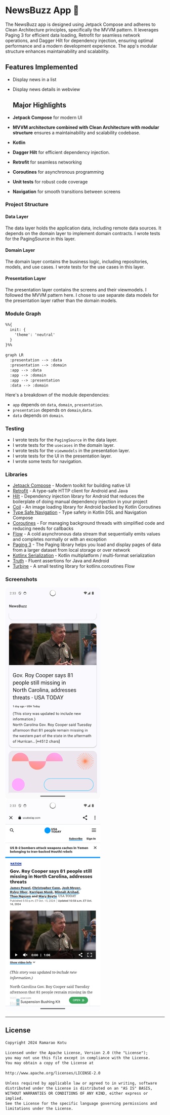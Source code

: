 # NewsBuzz App 📱
The NewsBuzz app is designed using Jetpack Compose and adheres to Clean Architecture principles, specifically the MVVM pattern. It leverages Paging 3 for efficient data loading, Retrofit for seamless network operations, and Dagger Hilt for dependency injection, ensuring optimal performance and a modern development experience. The app's modular structure enhances maintainability and scalability.

## Features Implemented

- Display news in a list
- Display news details in webview

  ## Major Highlights
- **Jetpack Compose** for modern UI
- **MVVM architecture combined with Clean Architecture with modular structure** ensures a maintainability and scalability codebase.
- **Kotlin**
- **Dagger Hilt** for efficient dependency injection.
- **Retrofit** for seamless networking
- **Coroutines** for asynchronous programming
- **Unit tests** for robust code coverage
- **Navigation** for smooth transitions between screens

### Project Structure

#### Data Layer

The data layer holds the application data, including remote data sources. It depends on the domain layer to implement domain contracts. I wrote tests for the PagingSource in this layer.

#### Domain Layer

The domain layer contains the business logic, including repositories, models, and use cases. I wrote tests for the use cases in this layer.

#### Presentation Layer

The presentation layer contains the screens and their viewmodels. I followed the MVVM pattern here. I chose to use separate data models for the presentation layer rather than the domain models.

### Module Graph

```mermaid
%%{
  init: {
    'theme': 'neutral'
  }
}%%

graph LR
  :presentation --> :data
  :presentation --> :domain
  :app --> :data
  :app --> :domain
  :app --> :presentation
  :data --> :domain
```

Here's a breakdown of the module dependencies:
- `app` depends on `data`, `domain`, `presentation`.
- `presentation` depends on `domain`,`data`.
- `data` depends on `domain`.

### Testing
- I wrote tests for the `PagingSource` in the data layer.
- I wrote tests for the `usecases` in the domain layer.
- I wrote tests for the `viewmodels` in the presentation layer.
- I wrote tests for the UI in the presentation layer.
- I wrote some tests for navigation.

### Libraries
- [Jetpack Compose](https://developer.android.com/jetpack/compose) - Modern toolkit for building native UI
- [Retrofit](https://square.github.io/retrofit/) - A type-safe HTTP client for Android and Java
- [Hilt](https://developer.android.com/training/dependency-injection/hilt-android) - Dependency injection library for Android that reduces the boilerplate of doing manual dependency injection in your project
- [Coil](https://coil-kt.github.io/coil/) - An image loading library for Android backed by Kotlin Coroutines
- [Type Safe Navigation](https://developer.android.com/guide/navigation/design/type-safety) - Type safety in Kotlin DSL and Navigation Compose
- [Coroutines](https://developer.android.com/kotlin/coroutines) - For managing background threads with simplified code and reducing needs for callbacks
- [Flow](https://kotlinlang.org/docs/flow.html) - A cold asynchronous data stream that sequentially emits values and completes normally or with an exception
- [Paging 3](https://developer.android.com/topic/libraries/architecture/paging/v3-overview) - The Paging library helps you load and display pages of data from a larger dataset from local storage or over network
- [Kotlinx Serialization](https://github.com/Kotlin/kotlinx.serialization) - Kotlin multiplatform / multi-format serialization
- [Truth](https://truth.dev/) - Fluent assertions for Java and Android
- [Turbine](https://github.com/cashapp/turbine) - A small testing library for kotlinx.coroutines Flow

### Screenshots
<p>
  <img alt="screenshot1" src="https://github.com/ramaraokotu/NewsBuzz/blob/main/news_list_page.png?raw=true" width="300">
  <img alt="screenshot2" src="https://github.com/ramaraokotu/NewsBuzz/blob/main/web_view_page.png?raw=true" width="300">
</p>

---
## License

```
Copyright 2024 Ramarao Kotu

Licensed under the Apache License, Version 2.0 (the "License");
you may not use this file except in compliance with the License.
You may obtain a copy of the License at

http://www.apache.org/licenses/LICENSE-2.0

Unless required by applicable law or agreed to in writing, software
distributed under the License is distributed on an "AS IS" BASIS,
WITHOUT WARRANTIES OR CONDITIONS OF ANY KIND, either express or implied.
See the License for the specific language governing permissions and
limitations under the License.
```

